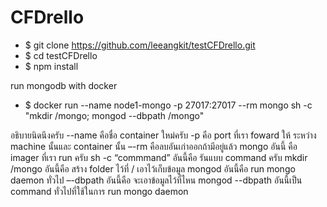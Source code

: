 # CFDrello

* $ git clone  https://github.com/leeangkit/testCFDrello.git
* $ cd testCFDrello
* $ npm install

run mongodb with docker
* $ docker run --name node1-mongo -p 27017:27017 --rm mongo sh -c "mkdir /mongo; mongod --dbpath /mongo"

อธิบายนิดนึงครับ
 --name คือชื่อ container ใหม่ครับ
 -p คือ port ที่เรา foward ให้ ระหว่าง machine นั้นและ container นั้น
 –-rm คือลบอันเก่าออกถ้ามีอยู่แล้ว
 mongo อันนี้ คือ imager ที่เรา run ครับ
 sh -c “commmand” อันนี้คือ รันแบบ command ครับ
 mkdir /mongo อันนี้คือ สร้าง folder ไว้ที่ / เอาไว้เก็บข้อมูล
 mongod อันนี้คือ run mongo daemon ทั่วไป
 –-dbpath อันนี้คือ จะเอาข้อมูลไว้ที่ไหน
 mongod --dbpath อันนี้เป็น command ทั่วไปที่ใช้ในการ run mongo daemon
